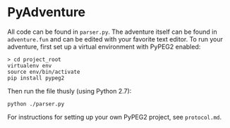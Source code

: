 # PyAdventure

All code can be found in `parser.py`. The adventure itself can be found in `adventure.fun` and can be edited with your favorite text editor. To run your adventure, first set up a virtual environment with PyPEG2 enabled:
```
> cd project_root
virtualenv env
source env/bin/activate
pip install pypeg2
```

Then run the file thusly (using Python 2.7):

```
python ./parser.py
```

For instructions for setting up your own PyPEG2 project, see `protocol.md`.